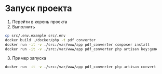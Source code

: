 # Запуск проекта

1. Перейти в корень проекта
2. Выполнить
```sh
cp src/.env.example src/.env
docker build ./docker/php -t pdf_converter
docker run -it -v ./src:/var/www/app pdf_converter composer install
docker run -it -v ./src:/var/www/app pdf_converter php artisan key:generate
```
3. Пример запуска
```sh
docker run -it -v ./src:/var/www/app pdf_converter php artisan convert:pdf ./example.pdf
```